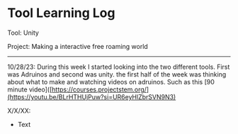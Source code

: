 # Tool Learning Log

Tool: Unity

Project: Making a interactive free roaming world

---

10/28/23:
During this week I started looking into the two different tools. First was Adruinos and second was unity. 
the first half of the week was thinking about what to make and watching videos on adruinos. Such as this [90 minute video]([https://courses.projectstem.org/](https://youtu.be/BLrHTHUjPuw?si=UR6eyHlZbrSVN9N3) 


X/X/XX:
* Text


<!-- 
* Links you used today (websites, videos, etc)
* Things you tried, progress you made, etc
* Challenges, a-ha moments, etc
* Questions you still have
* What you're going to try next
-->
